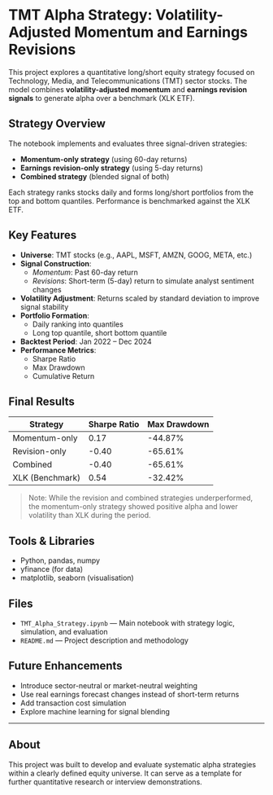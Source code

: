 # TMT Alpha Strategy: Volatility-Adjusted Momentum and Earnings Revisions

This project explores a quantitative long/short equity strategy focused on Technology, Media, and Telecommunications (TMT) sector stocks. The model combines **volatility-adjusted momentum** and **earnings revision signals** to generate alpha over a benchmark (XLK ETF).

## Strategy Overview

The notebook implements and evaluates three signal-driven strategies:
- **Momentum-only strategy** (using 60-day returns)
- **Earnings revision-only strategy** (using 5-day returns)
- **Combined strategy** (blended signal of both)

Each strategy ranks stocks daily and forms long/short portfolios from the top and bottom quantiles. Performance is benchmarked against the XLK ETF.

## Key Features

- **Universe**: TMT stocks (e.g., AAPL, MSFT, AMZN, GOOG, META, etc.)
- **Signal Construction**:
  - *Momentum*: Past 60-day return
  - *Revisions*: Short-term (5-day) return to simulate analyst sentiment changes
- **Volatility Adjustment**: Returns scaled by standard deviation to improve signal stability
- **Portfolio Formation**:
  - Daily ranking into quantiles
  - Long top quantile, short bottom quantile
- **Backtest Period**: Jan 2022 – Dec 2024
- **Performance Metrics**:
  - Sharpe Ratio
  - Max Drawdown
  - Cumulative Return

## Final Results

| Strategy        | Sharpe Ratio | Max Drawdown |
|----------------|--------------|---------------|
| Momentum-only  | 0.17         | -44.87%       |
| Revision-only  | -0.40        | -65.61%       |
| Combined       | -0.40        | -65.61%       |
| XLK (Benchmark)| 0.54         | -32.42%       |

> Note: While the revision and combined strategies underperformed, the momentum-only strategy showed positive alpha and lower volatility than XLK during the period.

## Tools & Libraries

- Python, pandas, numpy
- yfinance (for data)
- matplotlib, seaborn (visualisation)

## Files

- `TMT_Alpha_Strategy.ipynb` — Main notebook with strategy logic, simulation, and evaluation
- `README.md` — Project description and methodology

## Future Enhancements

- Introduce sector-neutral or market-neutral weighting
- Use real earnings forecast changes instead of short-term returns
- Add transaction cost simulation
- Explore machine learning for signal blending

---

## About

This project was built to develop and evaluate systematic alpha strategies within a clearly defined equity universe. It can serve as a template for further quantitative research or interview demonstrations.
